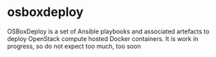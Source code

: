 # osboxdeploy
OSBoxDeploy is a set of Ansible playbooks and associated artefacts to deploy OpenStack compute hosted Docker containers. It is work in progress, so do not expect too much, too soon
